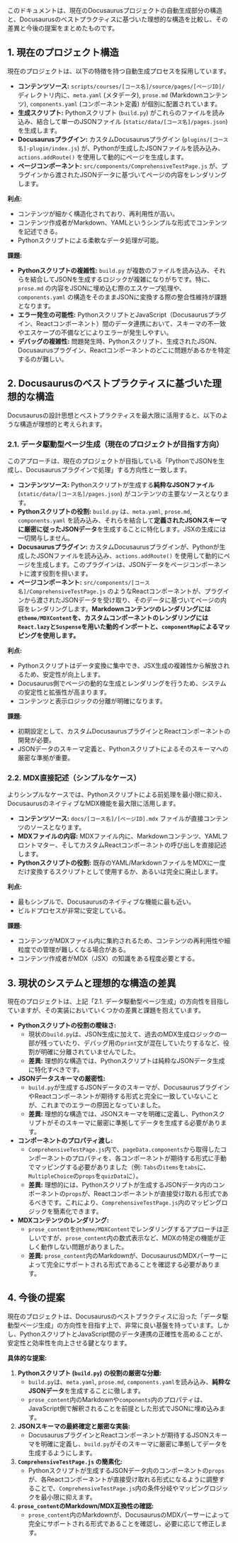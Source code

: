 このドキュメントは、現在のDocusaurusプロジェクトの自動生成部分の構造と、Docusaurusのベストプラクティスに基づいた理想的な構造を比較し、その差異と今後の提案をまとめたものです。

## 1. 現在のプロジェクト構造

現在のプロジェクトは、以下の特徴を持つ自動生成プロセスを採用しています。

*   **コンテンツソース:** `scripts/courses/[コース名]/source/pages/[ページID]/` ディレクトリ内に、`meta.yaml` (メタデータ), `prose.md` (Markdownコンテンツ), `components.yaml` (コンポーネント定義) が個別に配置されています。
*   **生成スクリプト:** Pythonスクリプト (`build.py`) がこれらのファイルを読み込み、結合して単一のJSONファイル (`static/data/[コース名]/pages.json`) を生成します。
*   **Docusaurusプラグイン:** カスタムDocusaurusプラグイン (`plugins/[コース名]-plugin/index.js`) が、Pythonが生成したJSONファイルを読み込み、`actions.addRoute()` を使用して動的にページを生成します。
*   **ページコンポーネント:** `src/components/ComprehensiveTestPage.js` が、プラグインから渡されたJSONデータに基づいてページの内容をレンダリングします。

**利点:**
*   コンテンツが細かく構造化されており、再利用性が高い。
*   コンテンツ作成者がMarkdown、YAMLというシンプルな形式でコンテンツを記述できる。
*   Pythonスクリプトによる柔軟なデータ処理が可能。

**課題:**
*   **Pythonスクリプトの複雑性:** `build.py` が複数のファイルを読み込み、それらを結合してJSONを生成するロジックが複雑になりがちです。特に、`prose.md` の内容をJSONに埋め込む際のエスケープ処理や、`components.yaml` の構造をそのままJSONに変換する際の整合性維持が課題となります。
*   **エラー発生の可能性:** PythonスクリプトとJavaScript（Docusaurusプラグイン、Reactコンポーネント）間のデータ連携において、スキーマの不一致やエスケープの不備などによりエラーが発生しやすい。
*   **デバッグの複雑性:** 問題発生時、Pythonスクリプト、生成されたJSON、Docusaurusプラグイン、Reactコンポーネントのどこに問題があるかを特定するのが難しい。

## 2. Docusaurusのベストプラクティスに基づいた理想的な構造

Docusaurusの設計思想とベストプラクティスを最大限に活用すると、以下のような構造が理想的と考えられます。

### 2.1. データ駆動型ページ生成（現在のプロジェクトが目指す方向）

このアプローチは、現在のプロジェクトが目指している「PythonでJSONを生成し、Docusaurusプラグインで処理」する方向性と一致します。

*   **コンテンツソース:** Pythonスクリプトが生成する**純粋なJSONファイル** (`static/data/[コース名]/pages.json`) がコンテンツの主要なソースとなります。
*   **Pythonスクリプトの役割:** `build.py` は、`meta.yaml`, `prose.md`, `components.yaml` を読み込み、それらを結合して**定義されたJSONスキーマに厳密に従ったJSONデータ**を生成することに特化します。JSXの生成には一切関与しません。
*   **Docusaurusプラグイン:** カスタムDocusaurusプラグインが、Pythonが生成したJSONファイルを読み込み、`actions.addRoute()` を使用して動的にページを生成します。このプラグインは、JSONデータをページコンポーネントに渡す役割を担います。
*   **ページコンポーネント:** `src/components/[コース名]/ComprehensiveTestPage.js` のようなReactコンポーネントが、プラグインから渡されたJSONデータを受け取り、そのデータに基づいてページの内容をレンダリングします。**Markdownコンテンツのレンダリングには`@theme/MDXContent`を、カスタムコンポーネントのレンダリングには`React.lazy`と`Suspense`を用いた動的インポートと、`componentMap`によるマッピングを使用します。**

**利点:**
*   Pythonスクリプトはデータ変換に集中でき、JSX生成の複雑性から解放されるため、安定性が向上します。
*   Docusaurus側でページの動的な生成とレンダリングを行うため、システムの安定性と拡張性が高まります。
*   コンテンツと表示ロジックの分離が明確になります。

**課題:**
*   初期設定として、カスタムDocusaurusプラグインとReactコンポーネントの開発が必要。
*   JSONデータのスキーマ定義と、Pythonスクリプトによるそのスキーマへの厳密な準拠が重要。

### 2.2. MDX直接記述（シンプルなケース）

よりシンプルなケースでは、Pythonスクリプトによる前処理を最小限に抑え、DocusaurusのネイティブなMDX機能を最大限に活用します。

*   **コンテンツソース:** `docs/[コース名]/[ページID].mdx` ファイルが直接コンテンツのソースとなります。
*   **MDXファイルの内容:** MDXファイル内に、Markdownコンテンツ、YAMLフロントマター、そしてカスタムReactコンポーネントの呼び出しを直接記述します。
*   **Pythonスクリプトの役割:** 既存のYAML/MarkdownファイルをMDXに一度だけ変換するスクリプトとして使用するか、あるいは完全に廃止します。

**利点:**
*   最もシンプルで、Docusaurusのネイティブな機能に最も近い。
*   ビルドプロセスが非常に安定している。

**課題:**
*   コンテンツがMDXファイル内に集約されるため、コンテンツの再利用性や細粒度での管理が難しくなる場合がある。
*   コンテンツ作成者がMDX（JSX）の知識をある程度必要とする。

## 3. 現状のシステムと理想的な構造の差異

現在のプロジェクトは、上記「2.1. データ駆動型ページ生成」の方向性を目指していますが、その実装においていくつかの差異と課題を抱えています。

*   **Pythonスクリプトの役割の曖昧さ:**
    *   現状の`build.py`は、JSON生成に加えて、過去のMDX生成ロジックの一部が残っていたり、デバッグ用の`print`文が混在していたりするなど、役割が明確に分離されていませんでした。
    *   **差異:** 理想的な構造では、Pythonスクリプトは純粋なJSONデータ生成に特化すべきです。
*   **JSONデータスキーマの厳密性:**
    *   `build.py`が生成するJSONデータのスキーマが、DocusaurusプラグインやReactコンポーネントが期待する形式と完全に一致していないことが、これまでのエラーの原因となっていました。
    *   **差異:** 理想的な構造では、JSONスキーマを明確に定義し、Pythonスクリプトがそのスキーマに厳密に準拠してデータを生成する必要があります。
*   **コンポーネントのプロパティ渡し:**
    *   `ComprehensiveTestPage.js`内で、`pageData.components`から取得したコンポーネントのプロパティを、各コンポーネントが期待する形式に手動でマッピングする必要がありました（例: `Tabs`の`items`を`tabs`に、`MultipleChoice`の`props`を`quizData`に）。
    *   **差異:** 理想的には、Pythonスクリプトが生成するJSONデータ内のコンポーネントの`props`が、Reactコンポーネントが直接受け取れる形式であるべきです。これにより、`ComprehensiveTestPage.js`内のマッピングロジックを簡素化できます。
*   **MDXコンテンツのレンダリング:**
    *   `prose_content`を`@theme/MDXContent`でレンダリングするアプローチは正しいですが、`prose_content`内の数式表示など、MDXの特定の機能が正しく動作しない問題がありました。
    *   **差異:** `prose_content`内のMarkdownが、DocusaurusのMDXパーサーによって完全にサポートされる形式であることを確認する必要があります。

## 4. 今後の提案

現在のプロジェクトは、Docusaurusのベストプラクティスに沿った「データ駆動型ページ生成」の方向性を目指す上で、非常に良い基盤を持っています。しかし、PythonスクリプトとJavaScript間のデータ連携の正確性を高めることが、安定性と効率性を向上させる鍵となります。

**具体的な提案:**

1.  **Pythonスクリプト (`build.py`) の役割の厳密な分離:**
    *   `build.py`は、`meta.yaml`, `prose.md`, `components.yaml`を読み込み、**純粋なJSONデータ**を生成することに徹します。
    *   `prose_content`内のMarkdownや`components`内のプロパティは、JavaScript側で解釈されることを前提とした形式でJSONに埋め込みます。
2.  **JSONスキーマの最終確定と厳密な実装:**
    *   DocusaurusプラグインとReactコンポーネントが期待するJSONスキーマを明確に定義し、`build.py`がそのスキーマに厳密に準拠してデータを生成するようにします。
3.  **`ComprehensiveTestPage.js` の簡素化:**
    *   Pythonスクリプトが生成するJSONデータ内のコンポーネントの`props`が、各Reactコンポーネントが直接受け取れる形式になるように調整することで、`ComprehensiveTestPage.js`内の条件分岐やマッピングロジックを最小限に抑えます。
4.  **`prose_content`のMarkdown/MDX互換性の確認:**
    *   `prose_content`内のMarkdownが、DocusaurusのMDXパーサーによって完全にサポートされる形式であることを確認し、必要に応じて修正します。
